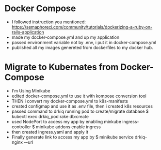 # Docker Compose
- I followed instruction you mentioned: https://semaphoreci.com/community/tutorials/dockerizing-a-ruby-on-rails-application
- made my docker-compose.yml and up my application
- passed environment variable not by .env, i put it in docker-compose.yml
- published all my images genereted from dockerfiles to my docker hub.

# Migrate to Kubernates from Docker-Compose
  
  - I'm Using Minikube
  - edited docker-compose.yml to use it with kompose conversion tool 
  - THEN i convert my docker-compose.yml to k8s-manifests 
  - created configmap and use it as .env file, then i created k8s resources
  - passed command to drkiq running pod to create/migrate database
    $ kubectl exec drkiq_pod rake db:create
  - used NodePort to access my app by enabling minkube ingress-controller 
    $ minikube addons enable ingress
  - then created ingress.yaml and apply it
  - Finally generate link to access my app by $ minikube service drkiq-nginx --url
  
  
  
  
  
